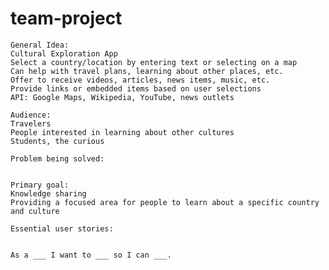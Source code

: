 # team-project

    General Idea:
    Cultural Exploration App
    Select a country/location by entering text or selecting on a map
    Can help with travel plans, learning about other places, etc.
    Offer to receive videos, articles, news items, music, etc.
    Provide links or embedded items based on user selections
    API: Google Maps, Wikipedia, YouTube, news outlets

    Audience: 
    Travelers
    People interested in learning about other cultures
    Students, the curious

    Problem being solved: 
        

    Primary goal: 
    Knowledge sharing
    Providing a focused area for people to learn about a specific country and culture

    Essential user stories: 


    As a ___ I want to ___ so I can ___.